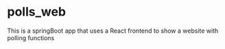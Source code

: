 # polls_web

This is a springBoot app that uses a React frontend to show a website with polling functions
